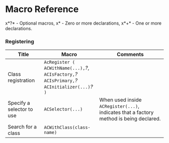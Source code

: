 # Macro Reference

x*?* - Optional macros, x* - Zero or more declarations, x*+* - One or more declarations.

### Registering

Title | Macro | Comments
--- | --- | ---
Class registration | `AcRegister (`<br />`ACWithName(...),`*?*,<br />`ACIsFactory,`*?*<br />`ACIsPrimary,`*?*<br />`ACInitializer(...)`*?*<br />`)` | 
Specify a selector to use | `ACSelector(...)` | When used inside `ACRegister(...)`, indicates that a factory method is being declared.
Search for a class | `ACWithClass(class-name)` | 